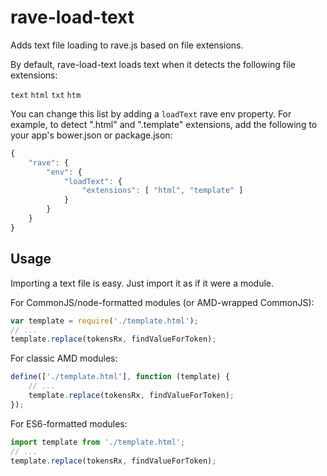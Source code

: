 # rave-load-text

Adds text file loading to rave.js based on file extensions.

By default, rave-load-text loads text when it detects the following file
extensions:

`text` `html` `txt` `htm`

You can change this list by adding a `loadText` rave env property.
For example, to detect ".html" and ".template"
extensions, add the following to your app's bower.json or package.json:

```js
{
	"rave": {
		"env": {
			"loadText": {
				"extensions": [ "html", "template" ]
			}
		}
	}
}
```

## Usage

Importing a text file is easy.  Just import it as if it were a module.

For CommonJS/node-formatted modules (or AMD-wrapped CommonJS):

```js
var template = require('./template.html');
// ...
template.replace(tokensRx, findValueForToken);
```

For classic AMD modules:

```js
define(['./template.html'], function (template) {
	// ...
	template.replace(tokensRx, findValueForToken);
});
```


For ES6-formatted modules:

```js
import template from './template.html';
// ...
template.replace(tokensRx, findValueForToken);
```
